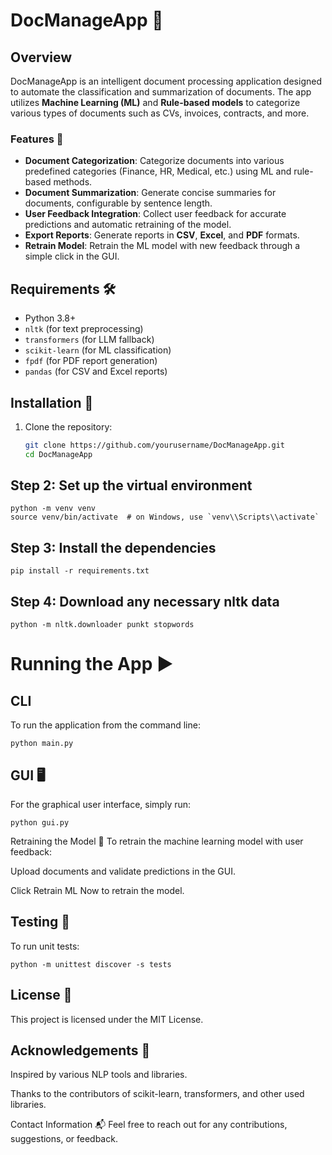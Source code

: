 # DocManageApp 📄

## Overview

DocManageApp is an intelligent document processing application designed to automate the classification and summarization of documents. The app utilizes **Machine Learning (ML)** and **Rule-based models** to categorize various types of documents such as CVs, invoices, contracts, and more.

### Features 🚀

- **Document Categorization**: Categorize documents into various predefined categories (Finance, HR, Medical, etc.) using ML and rule-based methods.
- **Document Summarization**: Generate concise summaries for documents, configurable by sentence length.
- **User Feedback Integration**: Collect user feedback for accurate predictions and automatic retraining of the model.
- **Export Reports**: Generate reports in **CSV**, **Excel**, and **PDF** formats.
- **Retrain Model**: Retrain the ML model with new feedback through a simple click in the GUI.

## Requirements 🛠

- Python 3.8+
- `nltk` (for text preprocessing)
- `transformers` (for LLM fallback)
- `scikit-learn` (for ML classification)
- `fpdf` (for PDF report generation)
- `pandas` (for CSV and Excel reports)

## Installation 🔧

1. Clone the repository:
   ```bash
   git clone https://github.com/yourusername/DocManageApp.git
   cd DocManageApp
   ```

## Step 2: Set up the virtual environment

    python -m venv venv
    source venv/bin/activate  # on Windows, use `venv\\Scripts\\activate`

## Step 3: Install the dependencies

    pip install -r requirements.txt

## Step 4: Download any necessary nltk data

    python -m nltk.downloader punkt stopwords

# Running the App ▶️

## CLI

To run the application from the command line:

    python main.py

## GUI 🖥️

For the graphical user interface, simply run:

    python gui.py

Retraining the Model 🔄
To retrain the machine learning model with user feedback:

Upload documents and validate predictions in the GUI.

Click Retrain ML Now to retrain the model.

## Testing 🧪

To run unit tests:

    python -m unittest discover -s tests

## License 📜

This project is licensed under the MIT License.

## Acknowledgements 🙏

Inspired by various NLP tools and libraries.

Thanks to the contributors of scikit-learn, transformers, and other used libraries.

Contact Information 📬
Feel free to reach out for any contributions, suggestions, or feedback.
